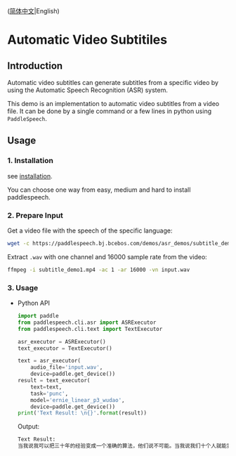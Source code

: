 ([简体中文](./README_cn.md)|English)
# Automatic Video Subtitiles

## Introduction
Automatic video subtitles can generate subtitles from a specific video by using the Automatic Speech Recognition (ASR) system. 

This demo is an implementation to automatic video subtitles from a video file. It can be done by a single command or a few lines in python using `PaddleSpeech`. 

## Usage
### 1. Installation
see [installation](https://github.com/PaddlePaddle/PaddleSpeech/blob/develop/docs/source/install.md). 

You can choose one way from easy, medium and hard to install paddlespeech.

### 2. Prepare Input
Get a video file with the speech of the specific language:
```bash
wget -c https://paddlespeech.bj.bcebos.com/demos/asr_demos/subtitle_demo1.mp4
```

Extract `.wav` with one channel and 16000 sample rate from the video:
```bash
ffmpeg -i subtitle_demo1.mp4 -ac 1 -ar 16000 -vn input.wav
```

### 3. Usage

- Python API
  ```python
  import paddle
  from paddlespeech.cli.asr import ASRExecutor
  from paddlespeech.cli.text import TextExecutor

  asr_executor = ASRExecutor()
  text_executor = TextExecutor()

  text = asr_executor(
      audio_file='input.wav',
      device=paddle.get_device())
  result = text_executor(
      text=text,
      task='punc',
      model='ernie_linear_p3_wudao',
      device=paddle.get_device())
  print('Text Result: \n{}'.format(result))
  ```
  Output:
  ```bash
  Text Result:
  当我说我可以把三十年的经验变成一个准确的算法，他们说不可能。当我说我们十个人就能实现对十九个城市变电站七乘二十四小时的实时监管，他们说不可能。
  ```
